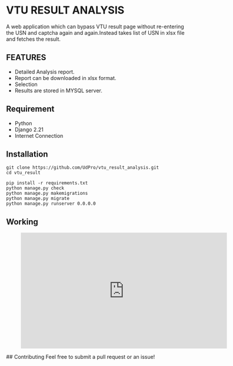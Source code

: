 # VTU RESULT ANALYSIS
A web application which can bypass VTU result page without re-entering the USN and captcha again and again.Instead takes list of USN in xlsx file and fetches the result.
## FEATURES
* Detailed Analysis report.
* Report can be downloaded in xlsx format.
* Selection 
* Results are stored in MYSQL server.
## Requirement
* Python
* Django 2.21
* Internet Connection
## Installation
```
git clone https://github.com/UdPro/vtu_result_analysis.git
cd vtu_result
```
```
pip install -r requirements.txt
python manage.py check
python manage.py makemigrations
python manage.py migrate
python manage.py runserver 0.0.0.0
```
## Working
<figure>
<iframe width="560" height="315" src="https://www.youtube.com/embed/PgSoQ8Hmt_0" frameborder="0" allow="accelerometer; autoplay; clipboard-write; encrypted-media; gyroscope; picture-in-picture" allowfullscreen>
</iframe>
</figure>
## Contributing
Feel free to submit a pull request or an issue!




